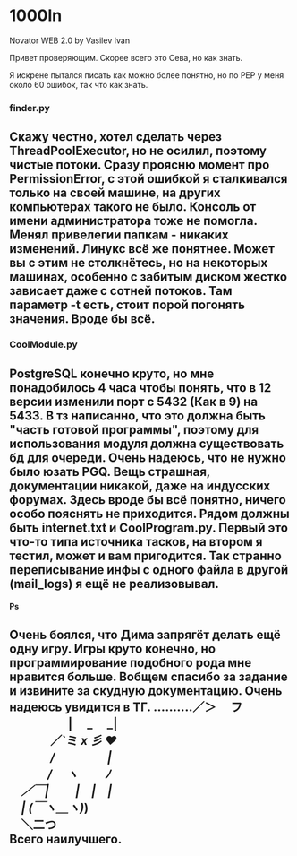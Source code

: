 # 1000ln
Novator WEB 2.0 by Vasilev Ivan

Привет проверяющим. Скорее всего это Сева, но как знать.

Я искрене пытался писать как можно более понятно, но по PEP у меня
около 60 ошибок, так что как знать.

### finder.py
Скажу честно, хотел сделать через ThreadPoolExecutor, но не осилил, поэтому
чистые потоки. Сразу проясню момент про PermissionError, с этой ошибкой я
сталкивался только на своей машине, на других компьютерах такого не было.
Консоль от имени администратора тоже не помогла. Менял привелегии папкам -
никаких изменений. Линукс всё же понятнее. 
Может вы с этим не столкнётесь, но на некоторых машинах, особенно с забитым
диском жестко зависает даже с сотней потоков. Там параметр -t есть, стоит
порой погонять значения. Вроде бы всё.
--------------------------------------------------------------------------

### CoolModule.py
PostgreSQL конечно круто, но мне понадобилось 4 часа чтобы понять, что в
12 версии изменили порт с 5432 (Как в 9) на 5433. В тз написанно, что это
должна быть "часть готовой программы", поэтому для использования модуля
должна существовать бд для очереди. Очень надеюсь, что не нужно было юзать
PGQ. Вещь страшная, документации никакой, даже на индусских форумах. Здесь
вроде бы всё понятно, ничего особо пояснять не приходится. Рядом должны
быть internet.txt и CoolProgram.py. Первый это что-то типа источника тасков,
на втором я тестил, может и вам пригодится. Так странно переписывание инфы
с одного файла в другой (mail_logs) я ещё не реализовывал.
---------------------------------------------------------------------------

#### Ps
Очень боялся, что Дима запрягёт делать ещё одну игру. Игры круто конечно,
но программирование подобного рода мне нравится больше. Вобщем спасибо за
задание и извините за скудную документацию. Очень надеюсь увидится в ТГ.
..........／＞　 フ <br>
　　　　　| 　_　 _| <br>
　 　  　／`ミ _x 彡  :heart: <br>
　　 　 /　　　 　 | <br>
　　　 /　 ヽ　　 ﾉ <br>
　／￣|　　 |　|　| <br>
　| (￣ヽ＿_ヽ_)_) <br>
　＼二つ <br>
Всего наилучшего.
----------------------------------------------------------------------------
